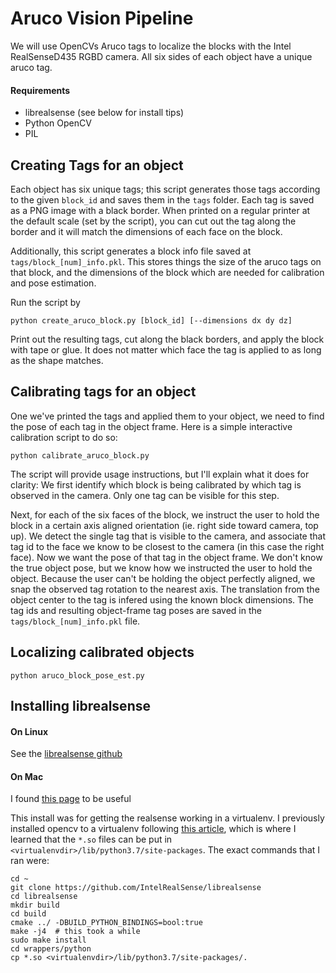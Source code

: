 # Aruco Vision Pipeline

We will use OpenCVs Aruco tags to localize the blocks with the Intel RealSenseD435 RGBD camera. All six sides of each object have a unique aruco tag.

#### Requirements

 * librealsense  (see below for install tips)
 * Python OpenCV
 * PIL

## Creating Tags for an object

Each object has six unique tags; this script generates those tags according to the given `block_id` and saves them in the `tags` folder. Each tag is saved as a PNG image with a black border. When printed on a regular printer at the default scale (set by the script), you can cut out the tag along the border and it will match the dimensions of each face on the block.

Additionally, this script generates a block info file saved at `tags/block_[num]_info.pkl`. This stores things the size of the aruco tags on that block, and the dimensions of the block which are needed for calibration and pose estimation.

Run the script by

`python create_aruco_block.py [block_id] [--dimensions dx dy dz]`

Print out the resulting tags, cut along the black borders, and apply the block with tape or glue. It does not matter which face the tag is applied to as long as the shape matches.

## Calibrating tags for an object

One we've printed the tags and applied them to your object, we need to find the pose of each tag in the object frame. Here is a simple interactive calibration script to do so:

`python calibrate_aruco_block.py`

The script will provide usage instructions, but I'll explain what it does for clarity: We first identify which block is being calibrated by which tag is observed in the camera. Only one tag can be visible for this step.

Next, for each of the six faces of the block, we instruct the user to hold the block in a certain axis aligned orientation (ie. right side toward camera, top up). We detect the single tag that is visible to the camera, and associate that tag id to the face we know to be closest to the camera (in this case the right face). Now we want the pose of that tag in the object frame. We don't know the true object pose, but we know how we instructed the user to hold the object. Because the user can't be holding the object perfectly aligned, we snap the observed tag rotation to the nearest axis. The translation from the object center to the tag is infered using the known block dimensions. The tag ids and resulting object-frame tag poses are saved in the `tags/block_[num]_info.pkl` file.

## Localizing calibrated objects

`python aruco_block_pose_est.py`

## Installing librealsense

#### On Linux

See the [librealsense github](https://github.com/IntelRealSense/librealsense)

#### On Mac

I found [this page](https://github.com/IntelRealSense/librealsense/issues/5275) to be useful

This install was for getting the realsense working in a virtualenv. I previously installed opencv to a virtualenv following [this article](https://www.pyimagesearch.com/2018/08/17/install-opencv-4-on-macos/), which is where I learned that the `*.so` files can be put in `<virtualenvdir>/lib/python3.7/site-packages`. The exact commands that I ran were:

```
cd ~
git clone https://github.com/IntelRealSense/librealsense
cd librealsense
mkdir build
cd build
cmake ../ -DBUILD_PYTHON_BINDINGS=bool:true
make -j4  # this took a while
sudo make install
cd wrappers/python
cp *.so <virtualenvdir>/lib/python3.7/site-packages/.
```
